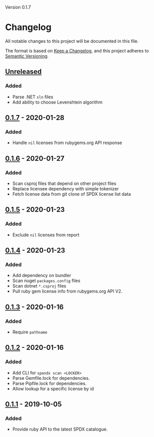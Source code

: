 Version 0.1.7

# Changelog

All notable changes to this project will be documented in this file.

The format is based on [Keep a Changelog](https://keepachangelog.com/en/1.0.0/),
and this project adheres to [Semantic Versioning](https://semver.org/spec/v2.0.0.html).

## [Unreleased]
### Added
- Parse .NET `sln` files
- Add ability to choose Levenshtein algorithm

## [0.1.7] - 2020-01-28
### Added
- Handle `nil` licenses from rubygems.org API response

## [0.1.6] - 2020-01-27
### Added
- Scan csproj files that depend on other project files
- Replace licensee dependency with simple tokenizer
- Fetch license data from git clone of SPDX license list data

## [0.1.5] - 2020-01-23
### Added
- Exclude `nil` licenses from report

## [0.1.4] - 2020-01-23
### Added
- Add dependency on bundler
- Scan nuget `packages.config` files
- Scan dotnet `*.csproj` files
- Pull ruby gem license info from rubygems.org API V2.

## [0.1.3] - 2020-01-16
### Added
- Require `pathname`

## [0.1.2] - 2020-01-16
### Added
- Add CLI for `spandx scan <LOCKER>`
- Parse Gemfile.lock for dependencies.
- Parse Pipfile.lock for dependencies.
- Allow lookup for a specific license by id

## [0.1.1] - 2019-10-05
### Added
- Provide ruby API to the latest SPDX catalogue.

[Unreleased]: https://github.com/mokhan/spandx/compare/v0.1.7...HEAD
[0.1.7]: https://github.com/mokhan/spandx/compare/v0.1.6...v0.1.7
[0.1.6]: https://github.com/mokhan/spandx/compare/v0.1.5...v0.1.6
[0.1.5]: https://github.com/mokhan/spandx/compare/v0.1.4...v0.1.5
[0.1.4]: https://github.com/mokhan/spandx/compare/v0.1.3...v0.1.4
[0.1.3]: https://github.com/mokhan/spandx/compare/v0.1.2...v0.1.3
[0.1.2]: https://github.com/mokhan/spandx/compare/v0.1.1...v0.1.2
[0.1.1]: https://github.com/mokhan/spandx/compare/v0.1.0...v0.1.1
